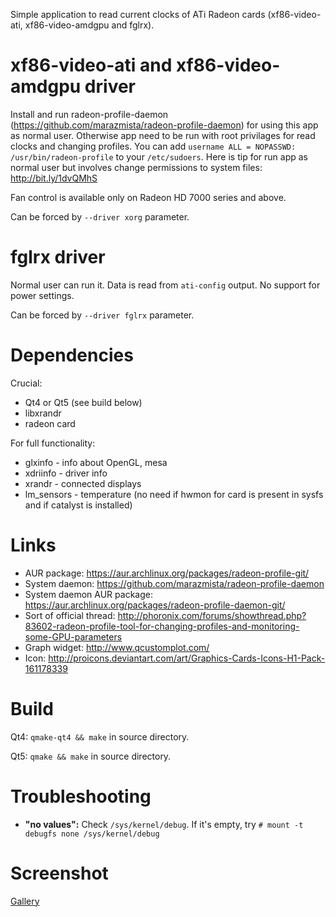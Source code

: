 Simple application to read current clocks of ATi Radeon cards (xf86-video-ati, xf86-video-amdgpu and fglrx).

# xf86-video-ati and xf86-video-amdgpu  driver
Install and run radeon-profile-daemon (https://github.com/marazmista/radeon-profile-daemon) for using this app as normal user. Otherwise app need to be run with root privilages for read clocks and changing profiles. You can add `username ALL = NOPASSWD: /usr/bin/radeon-profile` to your `/etc/sudoers`. Here is tip for run app as normal user but involves change permissions to system files: http://bit.ly/1dvQMhS

Fan control is available only on Radeon HD 7000 series and above.

Can be forced by `--driver xorg` parameter.

# fglrx driver
Normal user can run it. Data is read from `ati-config` output. No support for power settings.

Can be forced by `--driver fglrx` parameter.

# Dependencies
Crucial:
* Qt4 or Qt5  (see build below)
* libxrandr
* radeon card

For full functionality:
* glxinfo - info about OpenGL, mesa
* xdriinfo - driver info
* xrandr - connected displays
* lm_sensors - temperature (no need if hwmon for card is present in sysfs and if catalyst is installed)

# Links

* AUR package: https://aur.archlinux.org/packages/radeon-profile-git/
* System daemon: https://github.com/marazmista/radeon-profile-daemon
* System daemon AUR package: https://aur.archlinux.org/packages/radeon-profile-daemon-git/
* Sort of official thread: http://phoronix.com/forums/showthread.php?83602-radeon-profile-tool-for-changing-profiles-and-monitoring-some-GPU-parameters
* Graph widget: http://www.qcustomplot.com/
* Icon: http://proicons.deviantart.com/art/Graphics-Cards-Icons-H1-Pack-161178339

# Build
Qt4: `qmake-qt4 && make` in source directory.

Qt5: `qmake && make` in source directory.

# Troubleshooting
* __"no values":__ Check `/sys/kernel/debug`. If it's empty, try `# mount -t debugfs none /sys/kernel/debug`

# Screenshot
[Gallery](https://imgur.com/a/vWEIl)
